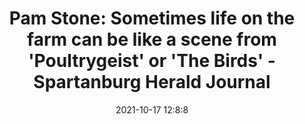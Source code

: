 ---
"title": "Pam Stone: Sometimes life on the farm can be like a scene from 'Poultrygeist' or 'The Birds' - Spartanburg Herald Journal"
"date": "2021-10-17 12:8:8"
"feed_name": "GOOGLENEWSCONSTRUCTION"
"feed_website": "https://news.google.com/search?q=construction%2Bincident&hl=en-US&gl=US&ceid=US:en"
"feed_rss": "https://news.google.com/rss/search?q=construction%2Bincident&hl=en-US&gl=US&ceid=US:en"
"link": "https://www.goupstate.com/story/news/2021/10/17/pam-stone-guineas-cause-quite-racket-family-farm/8434836002/"
"source": "{'href': 'https://www.goupstate.com', 'title': 'Spartanburg Herald Journal'}"
"file": "_posts/2021-1-1-d1c291109beb7c8aa8ef5b450e57dc861b7b2bd3.md"
"accident": "0"
"drilling": "0"
"represented_by": "0"
"dead": "0"
"injured": "0"
"arrested": "0"
"place": "unknown place"
"where": "unknown site"
"causes": "unknown"
"place_uri": "unknown place"
---